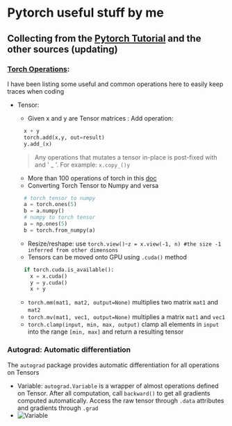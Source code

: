 # Pytorch useful stuff by me
## Collecting from the [Pytorch Tutorial](http://pytorch.org/tutorials) and the other sources (updating)
### [Torch Operations](http://pytorch.org/docs/stable/torch.html):
I have been listing some useful and common operations here to easily keep traces when coding
- Tensor:
  + Given x and y are Tensor matrices : Add operation:
  ```python
    x + y
    torch.add(x,y, out=result)
    y.add_(x)
  ```
  > Any operations that mutates a tensor in-place is post-fixed with and ' _ '. For example: `x.copy_()y`

  + More than 100 operations of torch in this [doc](http://pytorch.org/docs/stable/torch.html)
  + Converting Torch Tensor to Numpy and versa
  ```python
    # torch tensor to numpy
    a = torch.ones(5)
    b = a.numpy()
    # numpy to torch tensor
    a = np.ones(5)
    b = torch.from_numpy(a)
  ```
  + Resize/reshape: use `torch.view()`-`z = x.view(-1, n) #the size -1 inferred from other dimensons`
  + Tensors can be moved onto GPU using `.cuda()` method
  ```python
    if torch.cuda.is_available():
      x = x.cuda()
      y = y.cuda()
      x + y
  ```
  + `torch.mm(mat1, mat2, output=None)` multiplies two matrix `mat1` and `mat2`
  + `torch.mv(mat1, vec1, output=None)` multiplies a matrix `mat1` and `vec1`
  + `torch.clamp(input, min, max, output)` clamp all elements in `input` into the range `[min, max]` and return a resulting tensor

### Autograd: Automatic differentiation
The `autograd` package provides automatic differentiation for all operations on Tensors
- Variable: `autograd.Variable` is a wrapper of almost operations defined on Tensor. After all computation, call `backward()` to get all gradients computed automatically. Access the raw tensor through `.data` attributes and gradients through `.grad`
- ![Variable](http://pytorch.org/tutorials/_images/Variable.png)
